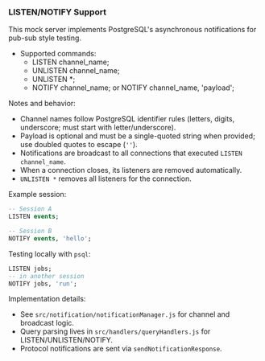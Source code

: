 ### LISTEN/NOTIFY Support

This mock server implements PostgreSQL's asynchronous notifications for pub-sub style testing.

- Supported commands:
  - LISTEN channel_name;
  - UNLISTEN channel_name;
  - UNLISTEN \*;
  - NOTIFY channel_name; or NOTIFY channel_name, 'payload';

Notes and behavior:

- Channel names follow PostgreSQL identifier rules (letters, digits, underscore; must start with letter/underscore).
- Payload is optional and must be a single-quoted string when provided; use doubled quotes to escape (`''`).
- Notifications are broadcast to all connections that executed `LISTEN channel_name`.
- When a connection closes, its listeners are removed automatically.
- `UNLISTEN *` removes all listeners for the connection.

Example session:

```sql
-- Session A
LISTEN events;

-- Session B
NOTIFY events, 'hello';
```

Testing locally with `psql`:

```sql
LISTEN jobs;
-- in another session
NOTIFY jobs, 'run';
```

Implementation details:

- See `src/notification/notificationManager.js` for channel and broadcast logic.
- Query parsing lives in `src/handlers/queryHandlers.js` for LISTEN/UNLISTEN/NOTIFY.
- Protocol notifications are sent via `sendNotificationResponse`.
